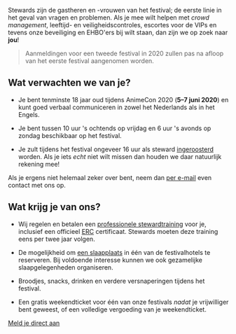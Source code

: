 Stewards zijn de gastheren en -vrouwen van het festival; de eerste linie in het geval van vragen en
problemen. Als je mee wilt helpen met _crowd management_, leeftijd- en veiligheidscontroles,
escortes voor de VIPs en tevens onze beveiliging en EHBO'ers bij wilt staan, dan zijn we op zoek
naar **jou**!

> Aanmeldingen voor een tweede festival in 2020 zullen pas na afloop van het eerste festival
> aangenomen worden.

## Wat verwachten we van je?

  * Je bent tenminste 18 jaar oud tijdens AnimeCon 2020 (**5–7 juni 2020**) en kunt goed verbaal
    communiceren in zowel het Nederlands als in het Engels.

  * Je bent tussen 10 uur 's ochtends op vrijdag en 6 uur 's avonds op zondag beschikbaar op het
    festival.

  * Je zult tijdens het festival ongeveer 16 uur als steward [ingeroosterd](rooster.html) worden.
    Als je iets _echt_ niet wilt missen dan houden we daar natuurlijk rekening mee!

Als je ergens niet helemaal zeker over bent, neem dan [per e-mail](mailto:security@animecon.nl) even
contact met ons op.

## Wat krijg je van ons?

  * Wij regelen en betalen een [professionele stewardtraining](training.html) voor je, inclusief
    een officieel [ERC](https://erc.europa.eu/) certificaat. Stewards moeten deze training eens per
    twee jaar volgen.

  * De mogelijkheid om [een slaapplaats](hotel.html) in één van de festivalhotels te reserveren. Bij
    voldoende interesse kunnen we ook gezamelijke slaapgelegenheden organiseren.

  * Broodjes, snacks, drinken en verdere versnaperingen tijdens het festival.

  * Een gratis weekendticket voor één van onze festivals _nadat_ je vrijwilliger bent geweest, of
    een volledige vergoeding van je weekendticket.

[Meld je direct aan](aanmelden.html)
